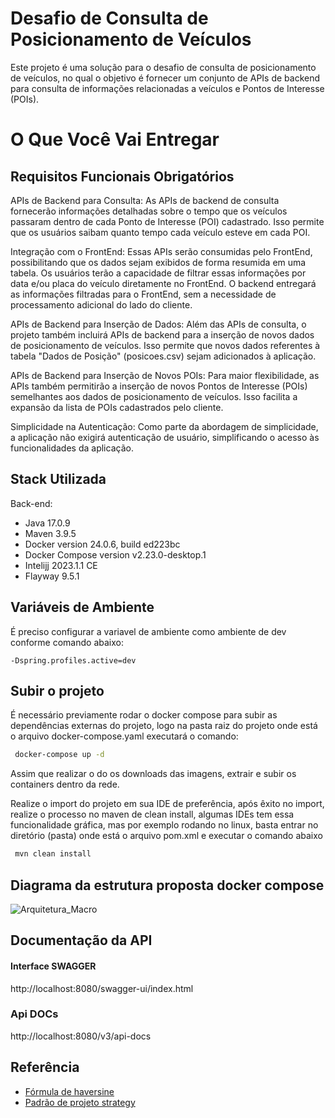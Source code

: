 
# Desafio de Consulta de Posicionamento de Veículos

Este projeto é uma solução para o desafio de consulta de posicionamento de veículos, no qual o objetivo é fornecer um conjunto de APIs de backend para consulta de informações relacionadas a veículos e Pontos de Interesse (POIs).

# O Que Você Vai Entregar

## Requisitos Funcionais Obrigatórios

APIs de Backend para Consulta: As APIs de backend de consulta fornecerão informações detalhadas sobre o tempo que os veículos passaram dentro de cada Ponto de Interesse (POI) cadastrado. Isso permite que os usuários saibam quanto tempo cada veículo esteve em cada POI.

Integração com o FrontEnd: Essas APIs serão consumidas pelo FrontEnd, possibilitando que os dados sejam exibidos de forma resumida em uma tabela. Os usuários terão a capacidade de filtrar essas informações por data e/ou placa do veículo diretamente no FrontEnd. O backend entregará as informações filtradas para o FrontEnd, sem a necessidade de processamento adicional do lado do cliente.

APIs de Backend para Inserção de Dados: Além das APIs de consulta, o projeto também incluirá APIs de backend para a inserção de novos dados de posicionamento de veículos. Isso permite que novos dados referentes à tabela "Dados de Posição" (posicoes.csv) sejam adicionados à aplicação.

APIs de Backend para Inserção de Novos POIs: Para maior flexibilidade, as APIs também permitirão a inserção de novos Pontos de Interesse (POIs) semelhantes aos dados de posicionamento de veículos. Isso facilita a expansão da lista de POIs cadastrados pelo cliente.

Simplicidade na Autenticação: Como parte da abordagem de simplicidade, a aplicação não exigirá autenticação de usuário, simplificando o acesso às funcionalidades da aplicação.




## Stack Utilizada

Back-end:
* Java 17.0.9
* Maven 3.9.5
* Docker version 24.0.6, build ed223bc
* Docker Compose version v2.23.0-desktop.1
* Intelijj 2023.1.1 CE
* Flayway 9.5.1
## Variáveis de Ambiente

É preciso configurar a variavel de ambiente como ambiente de dev conforme comando abaixo:

`-Dspring.profiles.active=dev`
## Subir o projeto

É necessário previamente rodar o docker compose para subir as dependências externas do projeto, logo na pasta raiz do projeto onde está o arquivo docker-compose.yaml executará o comando:
````bash 
 docker-compose up -d
```` 
Assim que realizar o do os downloads das imagens, extrair e subir os containers dentro da rede.

Realize o import do projeto em sua IDE de preferência, após êxito no import, realize o processo no maven de clean install, algumas IDEs tem essa funcionalidade gráfica, mas por exemplo rodando no linux, basta entrar no diretório (pasta) onde está o arquivo pom.xml e executar o comando abaixo

```bash 
 mvn clean install 
``` 

## Diagrama da estrutura proposta docker compose

![Arquitetura_Macro](images/MacroArq.jpg)
## Documentação da API

#### Interface SWAGGER

http://localhost:8080/swagger-ui/index.html

### Api DOCs

http://localhost:8080/v3/api-docs


## Referência

- [Fórmula de haversine](https://pt.wikipedia.org/wiki/F%C3%B3rmula_de_Haversine)
- [Padrão de projeto strategy](https://refactoring.guru/pt-br/design-patterns/strategy)

